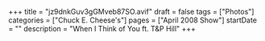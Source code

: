 +++
title = "jz9dnkGuv3gGMveb87SO.avif"
draft = false
tags = ["Photos"]
categories = ["Chuck E. Cheese's"]
pages = ["April 2008 Show"]
startDate = ""
description = "When I Think of You ft. T&P Hill"
+++
